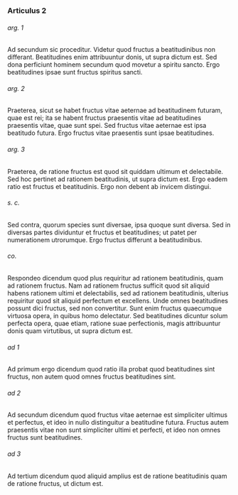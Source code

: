 ### Articulus 2

###### arg. 1
Ad secundum sic proceditur. Videtur quod fructus a beatitudinibus non differant. Beatitudines enim attribuuntur donis, ut supra dictum est. Sed dona perficiunt hominem secundum quod movetur a spiritu sancto. Ergo beatitudines ipsae sunt fructus spiritus sancti.

###### arg. 2
Praeterea, sicut se habet fructus vitae aeternae ad beatitudinem futuram, quae est rei; ita se habent fructus praesentis vitae ad beatitudines praesentis vitae, quae sunt spei. Sed fructus vitae aeternae est ipsa beatitudo futura. Ergo fructus vitae praesentis sunt ipsae beatitudines.

###### arg. 3
Praeterea, de ratione fructus est quod sit quiddam ultimum et delectabile. Sed hoc pertinet ad rationem beatitudinis, ut supra dictum est. Ergo eadem ratio est fructus et beatitudinis. Ergo non debent ab invicem distingui.

###### s. c.
Sed contra, quorum species sunt diversae, ipsa quoque sunt diversa. Sed in diversas partes dividuntur et fructus et beatitudines; ut patet per numerationem utrorumque. Ergo fructus differunt a beatitudinibus.

###### co.
Respondeo dicendum quod plus requiritur ad rationem beatitudinis, quam ad rationem fructus. Nam ad rationem fructus sufficit quod sit aliquid habens rationem ultimi et delectabilis, sed ad rationem beatitudinis, ulterius requiritur quod sit aliquid perfectum et excellens. Unde omnes beatitudines possunt dici fructus, sed non convertitur. Sunt enim fructus quaecumque virtuosa opera, in quibus homo delectatur. Sed beatitudines dicuntur solum perfecta opera, quae etiam, ratione suae perfectionis, magis attribuuntur donis quam virtutibus, ut supra dictum est.

###### ad 1
Ad primum ergo dicendum quod ratio illa probat quod beatitudines sint fructus, non autem quod omnes fructus beatitudines sint.

###### ad 2
Ad secundum dicendum quod fructus vitae aeternae est simpliciter ultimus et perfectus, et ideo in nullo distinguitur a beatitudine futura. Fructus autem praesentis vitae non sunt simpliciter ultimi et perfecti, et ideo non omnes fructus sunt beatitudines.

###### ad 3
Ad tertium dicendum quod aliquid amplius est de ratione beatitudinis quam de ratione fructus, ut dictum est.

